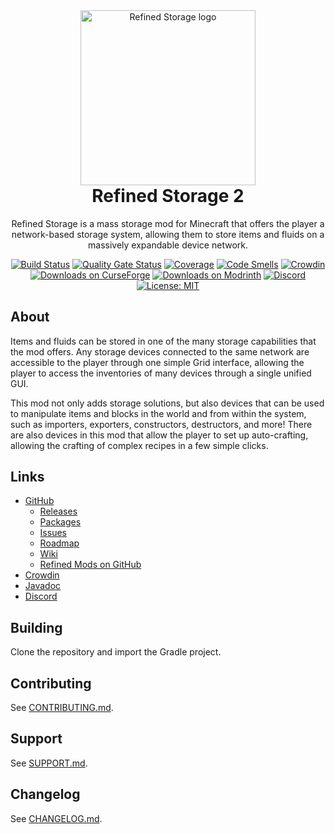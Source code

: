 <!--suppress HtmlDeprecatedAttribute -->
<div align="center">
  <img width="280" alt="Refined Storage logo" src="https://raw.githubusercontent.com/refinedmods/refinedstorage2/develop/images/logo.png" />
  <h1 style="margin-top: 0">Refined Storage 2</h1>
  <p>Refined Storage is a mass storage mod for Minecraft that offers the player a network-based storage system, allowing
them to store items and fluids on a massively expandable device network.</p>

[![Build Status](https://github.com/refinedmods/refinedstorage2/actions/workflows/build.yml/badge.svg?branch=develop)](https://github.com/refinedmods/refinedstorage2/actions/workflows/build.yml) [![Quality Gate Status](https://sonarcloud.io/api/project_badges/measure?project=refinedmods_refinedstorage2&metric=alert_status)](https://sonarcloud.io/summary/new_code?id=refinedmods_refinedstorage2) [![Coverage](https://sonarcloud.io/api/project_badges/measure?project=refinedmods_refinedstorage2&metric=coverage)](https://sonarcloud.io/summary/new_code?id=refinedmods_refinedstorage2) [![Code Smells](https://sonarcloud.io/api/project_badges/measure?project=refinedmods_refinedstorage2&metric=code_smells)](https://sonarcloud.io/summary/new_code?id=refinedmods_refinedstorage2) [![Crowdin](https://badges.crowdin.net/refined-storage-2/localized.svg)](https://crowdin.com/project/refined-storage-2) [![Downloads on CurseForge](http://cf.way2muchnoise.eu/full_243076_downloads.svg)](https://www.curseforge.com/minecraft/mc-mods/refined-storage) [![Downloads on Modrinth](https://img.shields.io/modrinth/dt/refined-storage?logo=modrinth)](https://modrinth.com/mod/refined-storage) [![Discord](https://img.shields.io/discord/342942776494653441)](https://discordapp.com/invite/VYzsydb) [![License: MIT](https://img.shields.io/badge/License-MIT-yellow.svg)](LICENSE.md)
</div>

## About

Items and fluids can be stored in one of the many storage capabilities that the mod offers. Any storage devices
connected to the same network are accessible to the player through one simple Grid interface, allowing the player to
access the inventories of many devices through a single unified GUI.

This mod not only adds storage solutions, but also devices that can be used to manipulate items and blocks in the world
and from within the system, such as importers, exporters, constructors, destructors, and more! There are also devices in
this mod that allow the player to set up auto-crafting, allowing the crafting of complex recipes in a few simple clicks.

## Links

- [GitHub](https://github.com/refinedmods/refinedstorage2)
    - [Releases](https://github.com/refinedmods/refinedstorage2/releases)
    - [Packages](https://github.com/refinedmods/refinedstorage2/packages)
    - [Issues](https://github.com/refinedmods/refinedstorage2/issues)
    - [Roadmap](https://github.com/refinedmods/refinedstorage2/projects)
    - [Wiki](https://github.com/refinedmods/refinedstorage2/wiki)
    - [Refined Mods on GitHub](https://github.com/refinedmods)
- [Crowdin](https://crowdin.com/project/refined-storage-2)
- [Javadoc](https://refinedmods.com/javadoc/refinedstorage2)
- [Discord](https://discordapp.com/invite/VYzsydb)

## Building

Clone the repository and import the Gradle project.

## Contributing

See [CONTRIBUTING.md](.github/CONTRIBUTING.md).

## Support

See [SUPPORT.md](.github/SUPPORT.md).

## Changelog

See [CHANGELOG.md](CHANGELOG.md).
